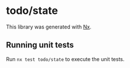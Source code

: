 # todo/state

This library was generated with [Nx](https://nx.dev).

## Running unit tests

Run `nx test todo/state` to execute the unit tests.
